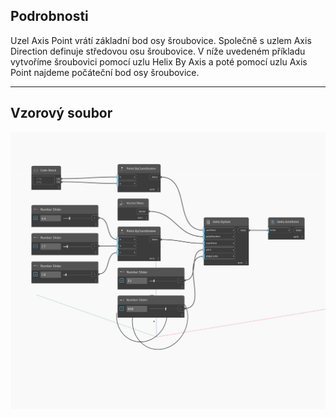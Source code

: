 ## Podrobnosti
Uzel Axis Point vrátí základní bod osy šroubovice. Společně s uzlem Axis Direction definuje středovou osu šroubovice. V níže uvedeném příkladu vytvoříme šroubovici pomocí uzlu Helix By Axis a poté pomocí uzlu Axis Point najdeme počáteční bod osy šroubovice.
___
## Vzorový soubor

![AxisPoint](./Autodesk.DesignScript.Geometry.Helix.AxisPoint_img.jpg)

